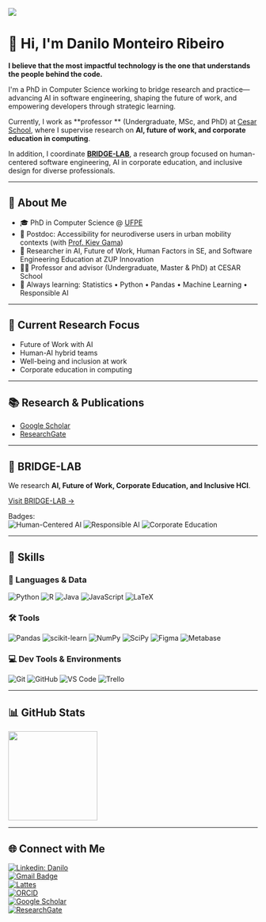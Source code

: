<!-- Visitas -->
![](https://komarev.com/ghpvc/?username=dan1lo&color=006bed)

# 👋 Hi, I'm Danilo Monteiro Ribeiro

**I believe that the most impactful technology is the one that understands the people behind the code.**

I'm a PhD in Computer Science working to bridge research and practice—advancing AI in software engineering, shaping the future of work, and empowering developers through strategic learning.

Currently, I work as **professor ** (Undergraduate, MSc, and PhD) at [Cesar School](https://www.cesar.school), where I supervise research on **AI, future of work, and corporate education in computing**.  

In addition, I coordinate [**BRIDGE-LAB**](https://github.com/BridgeResearchLab), a research group focused on human-centered software engineering, AI in corporate education, and inclusive design for diverse professionals.  

---

## 🧠 About Me

- 🎓 PhD in Computer Science @ [UFPE](https://www.cin.ufpe.br)
- 🔬 Postdoc: Accessibility for neurodiverse users in urban mobility contexts (with [Prof. Kiev Gama](https://www.cin.ufpe.br/~kiev/))
- 💼 Researcher in AI, Future of Work, Human Factors in SE, and Software Engineering Education at ZUP Innovation
- 👨‍🏫 Professor and advisor (Undergraduate, Master & PhD) at CESAR School
- 🌱 Always learning: Statistics • Python • Pandas • Machine Learning • Responsible AI

---
## 📌 Current Research Focus

- Future of Work with AI  
- Human-AI hybrid teams  
- Well-being and inclusion at work  
- Corporate education in computing  

---

## 📚 Research & Publications

- [Google Scholar](https://scholar.google.com/citations?user=aFIranwAAAAJ&hl=pt-BR)  
- [ResearchGate](https://www.researchgate.net/profile/Danilo-Ribeiro-7)

---

## 🧩 BRIDGE-LAB

We research **AI, Future of Work, Corporate Education, and Inclusive HCI**.  

[Visit BRIDGE-LAB →](https://github.com/BridgeResearchLab)  

Badges:  
![Human-Centered AI](https://img.shields.io/badge/Human--Centered%20AI-blue) 
![Responsible AI](https://img.shields.io/badge/Responsible%20AI-green) 
![Corporate Education](https://img.shields.io/badge/Corporate%20Education-orange) 

---


## 🚀 Skills

### 🧪 Languages & Data
![Python](https://img.shields.io/badge/python-3670A0?style=for-the-badge&logo=python&logoColor=ffdd54)
![R](https://img.shields.io/badge/r-%23276DC3.svg?style=for-the-badge&logo=r&logoColor=white)
![Java](https://img.shields.io/badge/java-%23ED8B00.svg?style=for-the-badge&logo=java&logoColor=white)
![JavaScript](https://img.shields.io/badge/javascript-%23323330.svg?style=for-the-badge&logo=javascript&logoColor=%23F7DF1E)
![LaTeX](https://img.shields.io/badge/latex-%23008080.svg?style=for-the-badge&logo=latex&logoColor=white)

### 🛠️ Tools
![Pandas](https://img.shields.io/badge/pandas-%23150458.svg?style=for-the-badge&logo=pandas&logoColor=white)
![scikit-learn](https://img.shields.io/badge/scikit--learn-%23F7931E.svg?style=for-the-badge&logo=scikit-learn&logoColor=white)
![NumPy](https://img.shields.io/badge/numpy-%23013243.svg?style=for-the-badge&logo=numpy&logoColor=white)
![SciPy](https://img.shields.io/badge/SciPy-%230C55A5.svg?style=for-the-badge&logo=scipy&logoColor=%white)
![Figma](https://img.shields.io/badge/figma-%23F24E1E.svg?style=for-the-badge&logo=figma&logoColor=white)
![Metabase](https://img.shields.io/badge/Metabase-509EE3?style=for-the-badge&logo=metabase&logoColor=white)

### 💻 Dev Tools & Environments
![Git](https://img.shields.io/badge/-Git-333333?style=flat&logo=git)
![GitHub](https://img.shields.io/badge/-GitHub-333333?style=flat&logo=github)
![VS Code](https://img.shields.io/badge/-VS%20Code-333333?style=flat&logo=visual-studio-code&logoColor=007ACC)
![Trello](https://img.shields.io/badge/-Trello-333333?style=flat&logo=trello&logoColor=007ACC)

---

## 📊 GitHub Stats

<a href="https://github.com/dan1lo">
  <img height="180em" src="https://github-readme-stats.vercel.app/api?username=dan1lo&theme=dracula&show_icons=true" />
</a>

---


## 🌐 Connect with Me

[![Linkedin: Danilo](https://img.shields.io/badge/-Danilo%20Monteiro-blue?style=flat-square&logo=Linkedin&logoColor=white)](https://www.linkedin.com/in/prof-danilo-monteiro/)  
[![Gmail Badge](https://img.shields.io/badge/-prof.danilo.monteiro@gmail.com-006bed?style=flat-square&logo=Gmail&logoColor=white)](mailto:prof.danilo.monteiro@gmail.com)  
[![Lattes](https://img.shields.io/badge/Lattes-CV-yellow?style=flat-square&logo=readthedocs&logoColor=white)](http://lattes.cnpq.br/9054177799378154)  
[![ORCID](https://img.shields.io/badge/ORCID-0000--0001--7393--729X-A6CE39?style=flat-square&logo=orcid&logoColor=white)](https://orcid.org/0000-0001-7393-729X)  
[![Google Scholar](https://img.shields.io/badge/Google%20Scholar-Profile-4285F4?style=flat-square&logo=googlescholar&logoColor=white)](https://scholar.google.com/citations?user=aFIranwAAAAJ&hl=pt-BR)  
[![ResearchGate](https://img.shields.io/badge/ResearchGate-Profile-00CCBB?style=flat-square&logo=ResearchGate&logoColor=white)](https://www.researchgate.net/profile/Danilo-Ribeiro-7)  


